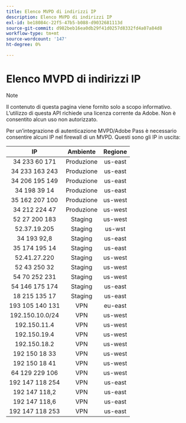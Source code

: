 ```yaml
---
title: Elenco MVPD di indirizzi IP
description: Elenco MVPD di indirizzi IP
exl-id: be18084c-22f5-47b5-b088-d9032681113d
source-git-commit: d982beb16ea0db29f41d0257d8332fd4a07a84d8
workflow-type: tm+mt
source-wordcount: '147'
ht-degree: 0%

---
```


# Elenco MVPD di indirizzi IP

>[!NOTE]
>
>Il contenuto di questa pagina viene fornito solo a scopo informativo. L’utilizzo di questa API richiede una licenza corrente da Adobe. Non è consentito alcun uso non autorizzato.

Per un’integrazione di autenticazione MVPD/Adobe Pass è necessario consentire alcuni IP nel firewall di un MVPD. Questi sono gli IP in uscita:

| IP | Ambiente | Regione |
| :-------------: | :---------: | :-----: |
| 34 233 60 171 | Produzione | us-east |
| 34 233 163 243 | Produzione | us-east |
| 34 206 195 149 | Produzione | us-east |
| 34 198 39 14 | Produzione | us-east |
| 35 162 207 100 | Produzione | us-west |
| 34 212 224 47 | Produzione | us-west |
| 52 27 200 183 | Staging | us-west |
| 52.37.19.205 | Staging | us-wst |
| 34 193 92,8 | Staging | us-east |
| 35 174 195 14 | Staging | us-east |
| 52.41.27.220 | Staging | us-west |
| 52 43 250 32 | Staging | us-west |
| 54 70 252 231 | Staging | us-west |
| 54 146 175 174 | Staging | us-east |
| 18 215 135 17 | Staging | us-east |
| 193 105 140 131 | VPN | eu-east |
| 192.150.10.0/24 | VPN | us-west |
| 192.150.11.4 | VPN | us-west |
| 192.150.19.4 | VPN | us-west |
| 192.150.18.2 | VPN | us-west |
| 192 150 18 33 | VPN | us-west |
| 192 150 18 41 | VPN | us-west |
| 64 129 229 106 | VPN | us-west |
| 192 147 118 254 | VPN | us-east |
| 192 147 118,2 | VPN | us-east |
| 192 147 118,6 | VPN | us-east |
| 192 147 118 253 | VPN | us-east |
